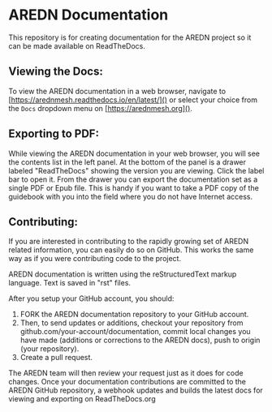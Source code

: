 # AREDN Documentation
This repository is for creating documentation for the AREDN project so it can be made available on ReadTheDocs.

## Viewing the Docs:
To view the AREDN documentation in a web browser, navigate to [https://arednmesh.readthedocs.io/en/latest/]() or select your choice from the `Docs` dropdown menu on [https://arednmesh.org]().

## Exporting to PDF:
While viewing the AREDN documentation in your web browser, you will see the contents list in the left panel. At the bottom of the panel is a drawer labeled "ReadTheDocs" showing the version you are viewing. Click the label bar to open it. From the drawer you can export the documentation set as a single PDF or Epub file. This is handy if you want to take a PDF copy of the guidebook with you into the field where you do not have Internet access.

## Contributing:
If you are interested in contributing to the rapidly growing set of AREDN related information, you can easily do so on GitHub. This works the same way as if you were contributing code to the project.

AREDN documentation is written using the reStructuredText markup language. Text is saved in "rst" files.

After you setup your GitHub account, you should:

1. FORK the AREDN documentation repository to your GitHub account.
2. Then, to send updates or additions, checkout your repository from github.com/your-account/documentation, commit local changes you have made (additions or corrections to the AREDN docs), push to origin (your repository).
3. Create a pull request.

The AREDN team will then review your request just as it does for code changes. Once your documentation contributions are committed to the AREDN GitHub repository, a webhook updates and builds the latest docs for viewing and exporting on ReadTheDocs.org

